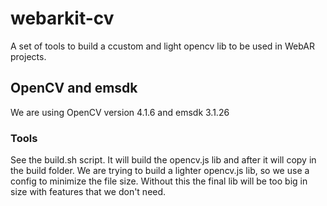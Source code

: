 # webarkit-cv

A set of tools to build a ccustom and light opencv lib to be used in WebAR projects. 

## OpenCV and emsdk
We are using OpenCV version 4.1.6 and emsdk 3.1.26

### Tools

See the build.sh script. It will build the opencv.js lib and after it will copy in the build folder. We are trying to build a lighter opencv.js lib, 
so we use a config to minimize the file size. Without this the final lib will be too big in size with features that we don't need.
